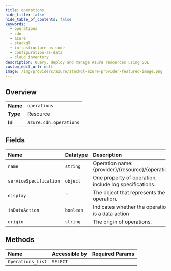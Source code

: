 ```yaml
---
title: operations
hide_title: false
hide_table_of_contents: false
keywords:
  - operations
  - cdn
  - azure    
  - stackql
  - infrastructure-as-code
  - configuration-as-data
  - cloud inventory
description: Query, deploy and manage Azure resources using SQL
custom_edit_url: null
image: /img/providers/azure/stackql-azure-provider-featured-image.png
---
```

  
    

## Overview
<table><tbody>
<tr><td><b>Name</b></td><td><code>operations</code></td></tr>
<tr><td><b>Type</b></td><td>Resource</td></tr>
<tr><td><b>Id</b></td><td><code>azure.cdn.operations</code></td></tr>
</tbody></table>

## Fields
| Name | Datatype | Description |
|:-----|:---------|:------------|
| `name` | `string` | Operation name: {provider}/{resource}/{operation} |
| `serviceSpecification` | `object` | One property of operation, include log specifications. |
| `display` | `` | The object that represents the operation. |
| `isDataAction` | `boolean` | Indicates whether the operation is a data action |
| `origin` | `string` | The origin of operations. |
## Methods
| Name | Accessible by | Required Params |
|:-----|:--------------|:----------------|
| `Operations_List` | `SELECT` |  |
